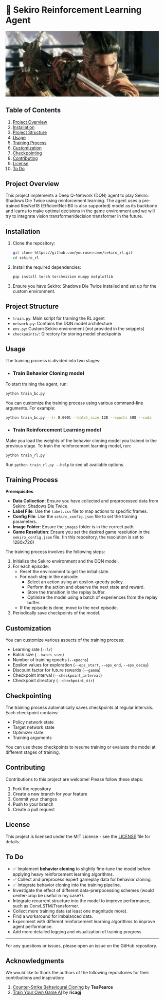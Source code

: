 

# :ninja: Sekiro Reinforcement Learning Agent
![top.jpg](assets/top.png)
## Table of Contents
1. [Project Overview](#project-overview)
2. [Installation](#installation)
3. [Project Structure](#project-structure)
4. [Usage](#usage)
5. [Training Process](#training-process)
6. [Customization](#customization)
7. [Checkpointing](#checkpointing)
8. [Contributing](#contributing)
9. [License](#license)
10. [To Do](#to-do)

## Project Overview

This project implements a Deep Q-Network (DQN) agent to play Sekiro: Shadows Die Twice using reinforcement learning. The agent uses a pre-trained ResNet18 (EfficientNet-B0 is also supported) model as its backbone and learns to make optimal decisions in the game environment and we will try to integrate vision transformer/decision transformer in the future.

## Installation

1. Clone the repository:
   ```bash
   git clone https://github.com/yourusername/sekiro_rl.git
   cd sekiro_rl
   ```

2. Install the required dependencies:
   ```bash
   pip install torch torchvision numpy matplotlib
   ```

3. Ensure you have Sekiro: Shadows Die Twice installed and set up for the custom environment.

## Project Structure

- `train.py`: Main script for training the RL agent
- `network.py`: Contains the DQN model architecture
- `env.py`: Custom Sekiro environment (not provided in the snippets)
- `checkpoints/`: Directory for storing model checkpoints

## Usage
The training process is divided into two stages:
- ### Train Behavior Cloning model
To start training the agent, run:

```bash
python train_bc.py
```

You can customize the training process using various command-line arguments. For example:

```bash
python train_bc.py --lr 0.0001 --batch_size 128 --epochs 500 --cuda
```

- ### Train Reinforcement Learning model
Make you load the weights of the behavior cloning model you trained in the previous stage.
To train the reinforcement learning model, run:

```bash
python train_rl.py 
```

Run `python train_rl.py --help` to see all available options.

## Training Process
**Prerequisites**:
- **Data Collection**: Ensure you have collected and preprocessed data from Sekiro: Shadows Die Twice.
- **Label File**: Use the `label.csv` file to map actions to specific frames.
- **Config File**: Use the `sekiro_config.json` file to set the training parameters.
- **Image Folder**: Ensure the `images` folder is in the correct path.
- **Game Resolution**: Ensure you set the desired game resolution in the `sekiro_config.json` file. (In this repository, the resolution is set to 1280x720)

The training process involves the following steps:

1. Initialize the Sekiro environment and the DQN model.
2. For each episode:
   - Reset the environment to get the initial state.
   - For each step in the episode:
     - Select an action using an epsilon-greedy policy.
     - Perform the action and observe the next state and reward.
     - Store the transition in the replay buffer.
     - Optimize the model using a batch of experiences from the replay buffer.
   - If the episode is done, move to the next episode.
3. Periodically save checkpoints of the model.

## Customization

You can customize various aspects of the training process:

- Learning rate (`--lr`)
- Batch size (`--batch_size`)
- Number of training epochs (`--epochs`)
- Epsilon values for exploration (`--eps_start`, `--eps_end`, `--eps_decay`)
- Discount factor for future rewards (`--gamma`)
- Checkpoint interval (`--checkpoint_interval`)
- Checkpoint directory (`--checkpoint_dir`)

## Checkpointing

The training process automatically saves checkpoints at regular intervals. Each checkpoint contains:

- Policy network state
- Target network state
- Optimizer state
- Training arguments

You can use these checkpoints to resume training or evaluate the model at different stages of training.

## Contributing

Contributions to this project are welcome! Please follow these steps:

1. Fork the repository
2. Create a new branch for your feature
3. Commit your changes
4. Push to your branch
5. Create a pull request

## License

This project is licensed under the MIT License - see the [LICENSE](LICENSE) file for details.

## To Do

- ✅ Implement **behavior cloning** to slightly fine-tune the model before applying heavy reinforcement learning algorithms.
- ✅ Collect and preprocess expert gameplay data for behavior cloning.
- ✅ Integrate behavior cloning into the training pipeline.
- Investigate the effect of different data-prerpocessing schemes (would center-crop be useful in my case?).
- Integrate recurrent structure into the model to improve performance, such as ConvLSTM/Transformer.
- Collect more training data (at least one magnitude more).
- Find a workaround for imbalanced data.
- Experiment with different reinforcement learning algorithms to improve agent performance.
- Add more detailed logging and visualization of training progress.

---

For any questions or issues, please open an issue on the GitHub repository.

## Acknowledgments

We would like to thank the authors of the following repositories for their contributions and inspiration:

1. [Counter-Strike Behavioural Cloning](https://github.com/TeaPearce/Counter-Strike_Behavioural_Cloning) by **TeaPearce**
2. [Train Your Own Game AI](https://github.com/ricagj/train_your_own_game_AI) by **ricagj**